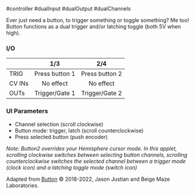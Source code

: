 #controller #dualInput #dualOutput #dualChannels 

Ever just need a button, to trigger something or toggle something? Me too! Button functions as a dual trigger and/or latching toggle (both 5V when high).

### I/O

|        |      1/3       |      2/4       |
| ------ | :------------: | :------------: |
| TRIG   | Press button 1 | Press button 2 |
| CV INs |   No effect    |   No effect    |
| OUTs   | Trigger/Gate 1 | Trigger/Gate 2 |

### UI Parameters
* Channel selection (scroll clockwise)
* Button mode: trigger, latch (scroll counterclockwise)
* Press selected button (push encoder)

_Note: Button2 overrides your Hemisphere cursor mode. In this applet, scrolling clockwise switches between selecting button channels, scrolling counterclockwise switches the selected channel between a trigger mode (clock icon) and a latching toggle mode (switch icon)_


Adapted from [Button](https://github.com/Chysn/O_C-HemisphereSuite/wiki/Button) © 2018-2022, Jason Justian and Beige Maze Laboratories. 